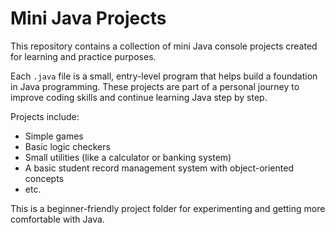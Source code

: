 # Mini Java Projects

This repository contains a collection of mini Java console projects created for learning and practice purposes.

Each `.java` file is a small, entry-level program that helps build a foundation in Java programming. These projects are part of a personal journey to improve coding skills and continue learning Java step by step.

Projects include:
- Simple games
- Basic logic checkers
- Small utilities (like a calculator or banking system)
- A basic student record management system with object-oriented concepts
- etc.

This is a beginner-friendly project folder for experimenting and getting more comfortable with Java.
